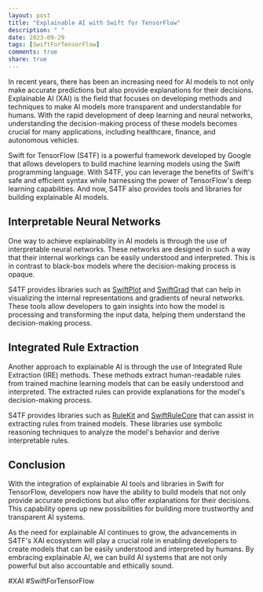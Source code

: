 ```yaml
---
layout: post
title: "Explainable AI with Swift for TensorFlow"
description: " "
date: 2023-09-29
tags: [SwiftForTensorFlow]
comments: true
share: true
---
```


In recent years, there has been an increasing need for AI models to not only make accurate predictions but also provide explanations for their decisions. Explainable AI (XAI) is the field that focuses on developing methods and techniques to make AI models more transparent and understandable for humans. With the rapid development of deep learning and neural networks, understanding the decision-making process of these models becomes crucial for many applications, including healthcare, finance, and autonomous vehicles.

Swift for TensorFlow (S4TF) is a powerful framework developed by Google that allows developers to build machine learning models using the Swift programming language. With S4TF, you can leverage the benefits of Swift's safe and efficient syntax while harnessing the power of TensorFlow's deep learning capabilities. And now, S4TF also provides tools and libraries for building explainable AI models.

## Interpretable Neural Networks

One way to achieve explainability in AI models is through the use of interpretable neural networks. These networks are designed in such a way that their internal workings can be easily understood and interpreted. This is in contrast to black-box models where the decision-making process is opaque.

S4TF provides libraries such as [SwiftPlot](https://github.com/KarthikeyaSingaravelu/SwiftPlot) and [SwiftGrad](https://github.com/exedre/swift-grad) that can help in visualizing the internal representations and gradients of neural networks. These tools allow developers to gain insights into how the model is processing and transforming the input data, helping them understand the decision-making process.

## Integrated Rule Extraction

Another approach to explainable AI is through the use of Integrated Rule Extraction (IRE) methods. These methods extract human-readable rules from trained machine learning models that can be easily understood and interpreted. The extracted rules can provide explanations for the model's decision-making process.

S4TF provides libraries such as [RuleKit](https://github.com/SwiftFoster/RuleKit) and [SwiftRuleCore](https://github.com/precognox/SwiftRuleCore) that can assist in extracting rules from trained models. These libraries use symbolic reasoning techniques to analyze the model's behavior and derive interpretable rules.

## Conclusion

With the integration of explainable AI tools and libraries in Swift for TensorFlow, developers now have the ability to build models that not only provide accurate predictions but also offer explanations for their decisions. This capability opens up new possibilities for building more trustworthy and transparent AI systems.

As the need for explainable AI continues to grow, the advancements in S4TF's XAI ecosystem will play a crucial role in enabling developers to create models that can be easily understood and interpreted by humans. By embracing explainable AI, we can build AI systems that are not only powerful but also accountable and ethically sound.

#XAI #SwiftForTensorFlow